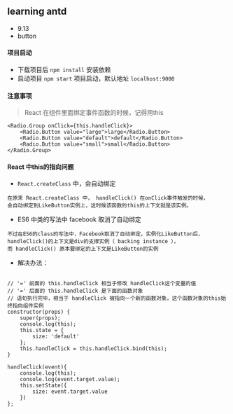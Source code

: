 ## learning antd

* 9.13
* button 

#### 项目启动
* 下载项目后 `npm install` 安装依赖
* 启动项目 `npm start` 项目启动，默认地址 `localhost:9000`

#### 注意事项

> React 在组件里面绑定事件函数的时候，记得用this

```
<Radio.Group onClick={this.handleClick}>
    <Radio.Button value="large">large</Radio.Button>
    <Radio.Button value="default">default</Radio.Button>
    <Radio.Button value="small">small</Radio.Button>
</Radio.Group>

```

#### React 中this的指向问题

* `React.createClass` 中，会自动绑定
```
在原来 React.createClass 中， handleClick() 在onClick事件触发的时候，
会自动绑定到LikeButton实例上，这时候该函数的this的上下文就是该实例。
```

* ES6 中类的写法中 facebook 取消了自动绑定

```
不过在ES6的class的写法中，Facebook取消了自动绑定，实例化LikeButton后，handleClick()的上下文是div的支撑实例（ backing instance ），
而 handleClick() 原本要绑定的上下文是LikeButton的实例

```

* 解决办法：

```

// '=' 前面的 this.handleClick 相当于修改 handleClick这个变量的值
// '=' 后面的 this.handleClick 是下面的函数对象 
// 语句执行完毕，相当于 handleClick 被指向一个新的函数对象，这个函数对象的this始终指向组件实例
constructor(props) {
    super(props);
    console.log(this);
    this.state = {
        size: 'default'
    };
    this.handleClick = this.handleClick.bind(this);
}

handleClick(event){
    console.log(this);
    console.log(event.target.value);
    this.setState({
        size: event.target.value
    })
};


```

